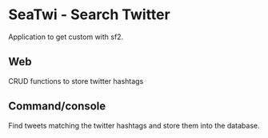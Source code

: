 # SeaTwi - Search Twitter

Application to get custom with sf2. 

## Web

CRUD functions to store twitter hashtags


## Command/console

Find tweets matching the twitter hashtags and store them into the database.

